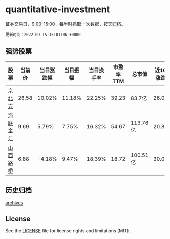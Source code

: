 # quantitative-investment

证券交易日，9:00-15:00，每半时抓取一次数据，按天[归档](archives)。

`更新时间：2022-09-15 15:01:06 +0800`

## 强势股票

|股票|当前价|当日涨跌幅|当日振幅|当日换手率|市盈率TTM|总市值|近10日涨跌幅|
|----|----|----|----|----|----|----|----|
|[京北方](https://xueqiu.com/S/SZ002987)|26.58|10.02%|11.18%|22.25%|39.23|83.7亿|26.09%|
|[海联金汇](https://xueqiu.com/S/SZ002537)|9.69|5.79%|7.75%|16.32%|54.67|113.76亿|20.82%|
|[山西路桥](https://xueqiu.com/S/SZ000755)|6.88|-4.18%|9.47%|18.39%|18.72|100.51亿|30.06%|

## 历史归档

[archives](archives)

## License

See the [LICENSE](LICENSE) file for license rights and limitations (MIT).